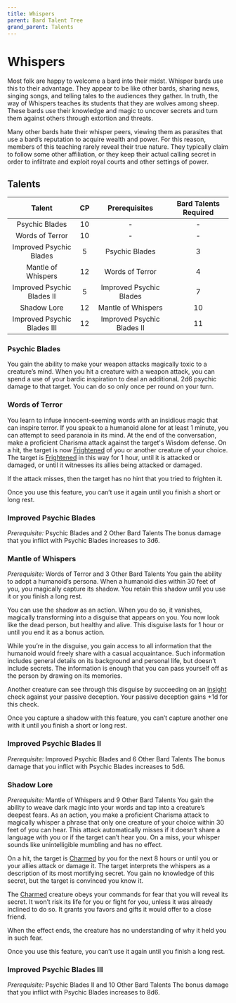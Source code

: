 ```yaml
---
title: Whispers
parent: Bard Talent Tree
grand_parent: Talents
---
```


# Whispers
Most folk are happy to welcome a bard into their midst. Whisper bards use this to their advantage. They appear to be like other bards, sharing news, singing songs, and telling tales to the audiences they gather. In truth, the way of Whispers teaches its students that they are wolves among sheep. These bards use their knowledge and magic to uncover secrets and turn them against others through extortion and threats.

Many other bards hate their whisper peers, viewing them as parasites that use a bard’s reputation to acquire wealth and power. For this reason, members of this teaching rarely reveal their true nature. They typically claim to follow some other affiliation, or they keep their actual calling secret in order to infiltrate and exploit royal courts and other settings of power.

## Talents

| Talent | CP | Prerequisites | Bard Talents Required |
|:------:|:--:|:-------------:|:---------------------:|
| Psychic Blades | 10 | - | - |
| Words of Terror | 10 | - | - |
| Improved Psychic Blades | 5 | Psychic Blades | 3 |
| Mantle of Whispers | 12 | Words of Terror | 4 |
| Improved Psychic Blades II | 5 | Improved Psychic Blades | 7 |
| Shadow Lore | 12 | Mantle of Whispers | 10 |
| Improved Psychic Blades III | 12 | Improved Psychic Blades II | 11 |

### Psychic Blades
You gain the ability to make your weapon attacks magically toxic to a creature’s mind. When you hit a creature with a weapon attack, you can spend a use of your bardic inspiration to deal an additionaL 2d6 psychic damage to that target. You can do so only once per round on your turn.

### Words of Terror
You learn to infuse innocent-seeming words with an insidious magic that can inspire terror. If you speak to a humanoid alone for at least 1 minute, you can attempt to seed paranoia in its mind. At the end of the conversation, make a proficient Charisma attack against the target's Wisdom defense. On a hit, the target is now [Frightened](https://stormchaserroleplaying.com/stormchaserRPG/Conditions/Frightened/) of you or another creature of your choice. The target is [Frightened](https://stormchaserroleplaying.com/stormchaserRPG/Conditions/Frightened/) in this way for 1 hour, until it is attacked or damaged, or until it witnesses its allies being attacked or damaged.

If the attack misses, then the target has no hint that you tried to frighten it.

Once you use this feature, you can’t use it again until you finish a short or long rest.

### Improved Psychic Blades
*Prerequisite:* Psychic Blades and 2 Other Bard Talents
The bonus damage that you inflict with Psychic Blades increases to 3d6.

### Mantle of Whispers
*Prerequisite:* Words of Terror and 3 Other Bard Talents
You gain the ability to adopt a humanoid’s persona. When a humanoid dies within 30 feet of you, you magically capture its shadow. You retain this shadow until you use it or you finish a long rest.

You can use the shadow as an action. When you do so, it vanishes, magically transforming into a disguise that appears on you. You now look like the dead person, but healthy and alive. This disguise lasts for 1 hour or until you end it as a bonus action.

While you’re in the disguise, you gain access to all information that the humanoid would freely share with a casual acquaintance. Such information includes general details on its background and personal life, but doesn’t include secrets. The information is enough that you can pass yourself off as the person by drawing on its memories.

Another creature can see through this disguise by succeeding on an [insight](https://stormchaserroleplaying.com/stormchaserRPG/Skills/Insight/) check against your passive deception. Your passive deception gains +1d for this check.

Once you capture a shadow with this feature, you can’t capture another one with it until you finish a short or long rest.

### Improved Psychic Blades II
*Prerequisite:* Improved Psychic Blades and 6 Other Bard Talents
The bonus damage that you inflict with Psychic Blades increases to 5d6.

### Shadow Lore
*Prerequisite:* Mantle of Whispers and 9 Other Bard Talents
You gain the ability to weave dark magic into your words and tap into a creature’s deepest fears. As an action, you make a proficient Charisma attack to magically whisper a phrase that only one creature of your choice within 30 feet of you can hear. This attack automatically misses if it doesn’t share a language with you or if the target can’t hear you. On a miss, your whisper sounds like unintelligible mumbling and has no effect.

On a hit, the target is [Charmed](https://stormchaserroleplaying.com/stormchaserRPG/Conditions/Charmed/) by you for the next 8 hours or until you or your allies attack or damage it. The target interprets the whispers as a description of its most mortifying secret. You gain no knowledge of this secret, but the target is convinced you know it.

The [Charmed](https://stormchaserroleplaying.com/stormchaserRPG/Conditions/Charmed/) creature obeys your commands for fear that you will reveal its secret. It won’t risk its life for you or fight for you, unless it was already inclined to do so. It grants you favors and gifts it would offer to a close friend.

When the effect ends, the creature has no understanding of why it held you in such fear.

Once you use this feature, you can’t use it again until you finish a long rest.

### Improved Psychic Blades III
*Prerequisite:* Psychic Blades II and 10 Other Bard Talents
The bonus damage that you inflict with Psychic Blades increases to 8d6.
